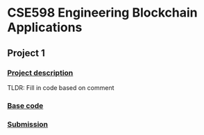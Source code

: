 # CSE598 Engineering Blockchain Applications

## Project 1

### [Project description](/Project1/Basecode/CSE598_%20Project%201%20Spring%202022.pdf)

TLDR: Fill in code based on comment

### [Base code](/Project1/Basecode/Assignment1/)

### [Submission](/Project1/Submission/)

